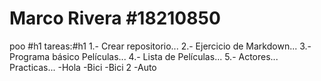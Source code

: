 # Marco Rivera #18210850
 poo
#h1 tareas:#h1
1.- Crear repositorio...
2.- Ejercicio de Markdown...
3.- Programa básico Películas...
4.- Lista de Películas...
5.- Actores...
Practicas...
-Hola
-Bici
-Bici 2
-Auto
